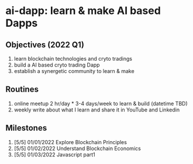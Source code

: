 # ai-dapp: learn & make AI based Dapps

## Objectives (2022 Q1)
1. learn blockchain technologies and cryto tradings 
2. build a AI based cryto trading Dapp
3. establish a synergetic community to learn & make 

## Routines
1. online meetup 2 hr/day * 3-4 days/week to learn & build (datetime TBD)
2. weekly write about what I learn and share it in YouTube and Linkedin

## Milestones
1. [5/5] 01/01/2022 Explore Blockchain Principles
2. [5/5] 01/02/2022 Understand Blockchain Economics
3. [5/5] 01/03/2022 Javascript part1
